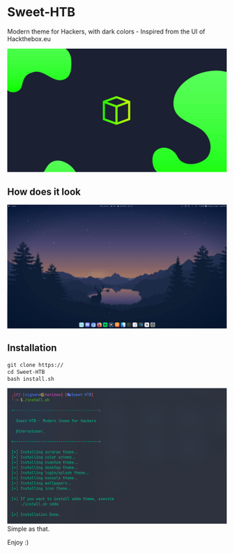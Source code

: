 
# Sweet-HTB

Modern theme for Hackers, with dark colors - Inspired from the UI of Hackthebox.eu

![Wallpaper01](wallpapers/Sweet-Wallpapers/Sweet-HTB.png)

## How does it look

![Wallpaper02](looks.png)

## Installation

```shell
git clone https://
cd Sweet-HTB
bash install.sh
```
![Install](install.png)
Simple as that.

Enjoy :)
